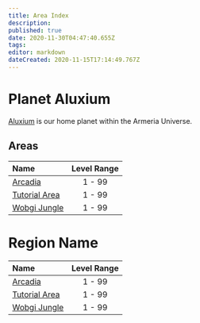 ```yaml
---
title: Area Index
description: 
published: true
date: 2020-11-30T04:47:40.655Z
tags: 
editor: markdown
dateCreated: 2020-11-15T17:14:49.767Z
---
```


# Planet Aluxium

[Aluxium](/world/planets/aluxium) is our home planet within the Armeria Universe.

## Areas
| Name | Level Range |
|:-|:-:|
|[Arcadia](/world/areas/arcadia)|1 - 99|
|[Tutorial Area](/world/areas/tutorial-area)|1 - 99|
|[Wobgi Jungle](/world/areas/wobgi-jungle)|1 - 99|

# Region Name
| Name | Level Range |
|:-|:-:|
|[Arcadia](/world/areas/arcadia)|1 - 99|
|[Tutorial Area](/world/areas/tutorial-area)|1 - 99|
|[Wobgi Jungle](/world/areas/wobgi-jungle)|1 - 99|
